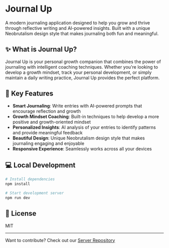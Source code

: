 # Journal Up

A modern journaling application designed to help you grow and thrive through reflective writing and AI-powered insights. Built with a unique Neobrutalism design style that makes journaling both fun and meaningful.

## ✨ What is Journal Up?

Journal Up is your personal growth companion that combines the power of journaling with intelligent coaching techniques. Whether you're looking to develop a growth mindset, track your personal development, or simply maintain a daily writing practice, Journal Up provides the perfect platform.

## 🎯 Key Features

- **Smart Journaling**: Write entries with AI-powered prompts that encourage reflection and growth
- **Growth Mindset Coaching**: Built-in techniques to help develop a more positive and growth-oriented mindset
- **Personalized Insights**: AI analysis of your entries to identify patterns and provide meaningful feedback
- **Beautiful Design**: Unique Neobrutalism design style that makes journaling engaging and enjoyable
- **Responsive Experience**: Seamlessly works across all your devices

## 💻 Local Development

```bash
# Install dependencies
npm install

# Start development server
npm run dev
```

## 📝 License

MIT

---

Want to contribute? Check out our [Server Repository](https://github.com/shadcn/journal-up)
